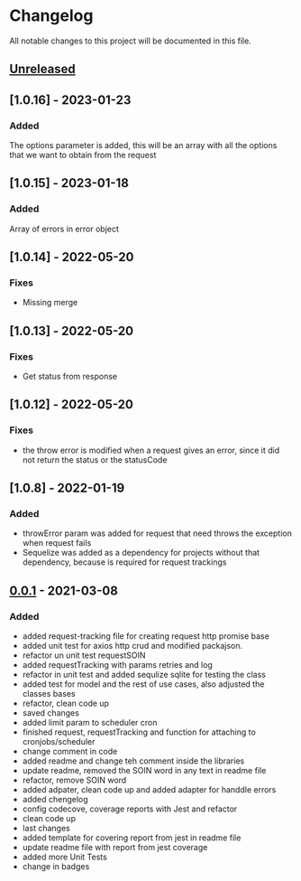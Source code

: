 # Changelog

All notable changes to this project will be documented in this file.

## [Unreleased]

## [1.0.16] - 2023-01-23
### Added
The options parameter is added, this will be an array with all the options that we want to obtain from the request

## [1.0.15] - 2023-01-18
### Added
Array of errors in error object
## [1.0.14] - 2022-05-20

### Fixes

- Missing merge

## [1.0.13] - 2022-05-20

### Fixes

- Get status from response

## [1.0.12] - 2022-05-20

### Fixes

- the throw error is modified when a request gives an error, since it did not return the status or the statusCode

## [1.0.8] - 2022-01-19

### Added

- throwError param was added for request that need throws the exception when request fails
- Sequelize was added as a dependency for projects without that dependency, because is required for request trackings

## [0.0.1] - 2021-03-08

### Added

- added request-tracking file for creating request http promise base
- added unit test for axios http crud and modified packajson.
- refactor un unit test requestSOIN
- added requestTracking with params retries and log
- refactor in unit test and added sequlize sqlite for testing the class
- added test for model and the rest of use cases, also adjusted the classes bases
- refactor, clean code up
- saved changes
- added limit param to scheduler cron
- finished request, requestTracking and function for attaching to cronjobs/scheduler
- change comment in code
- added readme and change teh comment inside the libraries
- update readme, removed the SOIN word in any text in readme file
- refactor, remove SOIN word
- added adpater, clean code up and added adapter for handdle errors
- added chengelog
- config codecove, coverage reports with Jest and refactor
- clean code up
- last changes
- added template for covering report from jest in readme file
- update readme file with report from jest coverage
- added more Unit Tests
- change in badges

[unreleased]: https://github.com/SoinLabs/request/compare/v1.1.0...HEAD
[0.0.1]: https://github.com/SoinLabs/request/releases/tag/v0.0.1
